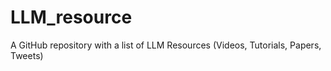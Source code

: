 # LLM_resource
A GitHub repository with a list of LLM Resources (Videos, Tutorials, Papers, Tweets)
